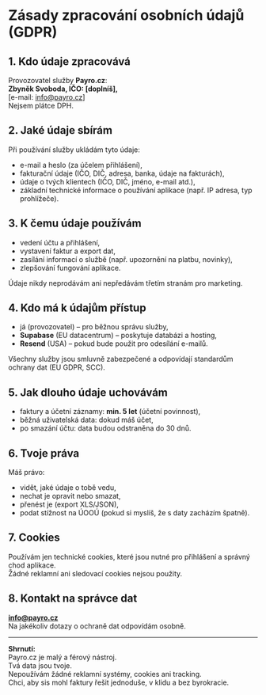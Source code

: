 # Zásady zpracování osobních údajů (GDPR)

## 1. Kdo údaje zpracovává
Provozovatel služby **Payro.cz**:  
**Zbyněk Svoboda, IČO: [doplníš],**  
[e-mail: info@payro.cz]  
Nejsem plátce DPH.

## 2. Jaké údaje sbírám
Při používání služby ukládám tyto údaje:
- e-mail a heslo (za účelem přihlášení),  
- fakturační údaje (IČO, DIČ, adresa, banka, údaje na fakturách),  
- údaje o tvých klientech (IČO, DIČ, jméno, e-mail atd.),  
- základní technické informace o používání aplikace (např. IP adresa, typ prohlížeče).

## 3. K čemu údaje používám
- vedení účtu a přihlášení,  
- vystavení faktur a export dat,  
- zasílání informací o službě (např. upozornění na platbu, novinky),  
- zlepšování fungování aplikace.

Údaje nikdy neprodávám ani nepředávám třetím stranám pro marketing.

## 4. Kdo má k údajům přístup
- já (provozovatel) – pro běžnou správu služby,  
- **Supabase** (EU datacentrum) – poskytuje databázi a hosting,  
- **Resend** (USA) – pokud bude použit pro odesílání e-mailů.

Všechny služby jsou smluvně zabezpečené a odpovídají standardům ochrany dat (EU GDPR, SCC).

## 5. Jak dlouho údaje uchovávám
- faktury a účetní záznamy: **min. 5 let** (účetní povinnost),  
- běžná uživatelská data: dokud máš účet,  
- po smazání účtu: data budou odstraněna do 30 dnů.

## 6. Tvoje práva
Máš právo:
- vidět, jaké údaje o tobě vedu,  
- nechat je opravit nebo smazat,  
- přenést je (export XLS/JSON),  
- podat stížnost na ÚOOÚ (pokud si myslíš, že s daty zacházím špatně).

## 7. Cookies
Používám jen technické cookies, které jsou nutné pro přihlášení a správný chod aplikace.  
Žádné reklamní ani sledovací cookies nejsou použity.

## 8. Kontakt na správce dat
**info@payro.cz**  
Na jakékoliv dotazy o ochraně dat odpovídám osobně.

---

**Shrnutí:**  
Payro.cz je malý a férový nástroj.  
Tvá data jsou tvoje.  
Nepoužívám žádné reklamní systémy, cookies ani tracking.  
Chci, aby sis mohl faktury řešit jednoduše, v klidu a bez byrokracie.
